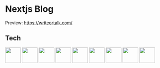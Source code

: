 # Nextjs Blog

Preview: https://writeortalk.com/

## Tech

[<img src="https://camo.githubusercontent.com/f21f1fa29dfe5e1d0772b0efe2f43eca2f6dc14f2fede8d9cbef4a3a8210c91d/68747470733a2f2f6173736574732e76657263656c2e636f6d2f696d6167652f75706c6f61642f76313636323133303535392f6e6578746a732f49636f6e5f6c696768745f6261636b67726f756e642e706e67" width="50px" height="50px" />](https://nextjs.org)
[<img src="https://upload.wikimedia.org/wikipedia/commons/thumb/a/a7/React-icon.svg/2300px-React-icon.svg.png" width="50px" height="50px" />](https://reactjs.org)
[<img src="https://www.svgrepo.com/show/331488/mongodb.svg" width="50px" height="50px" />](https://mongodb.com)
[<img src="https://cdn-icons-png.flaticon.com/512/5968/5968381.png" width="50px" height="50px" />](https://typescriptlang.org)
[<img src="https://cdn-icons-png.flaticon.com/512/5968/5968358.png" width="50px" height="50px" />](https://sass-lang.com)
[<img src="https://user-images.githubusercontent.com/16843090/101181820-f3a63780-3612-11eb-9d3a-05452f2b0ad8.png" width="50px" height="50px" />](https://axios-http.com)
[<img src="https://www.tiny.cloud/docs/images/logos/android-chrome-256x256.png" width="50px" height="50px" />](https://tiny.cloud)
[<img src="https://atomiks.github.io/tippyjs/static/logo-ebc385458e03fdb24af078536af88065.svg" width="50px" height="50px" />](https://atomiks.github.io/tippyjs)
[<img src="https://img.icons8.com/color/480/java-web-token.png" width="50px" height="50px" />](https://jwt.io)
